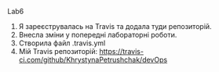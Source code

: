 Lab6
1. Я зареєструвалась на Travis та додала туди репозиторій.
2. Внесла зміни у попередні лабораторні роботи.
3. Створила файл .travis.yml
4. Мій Travis репозиторій: https://travis-ci.com/github/KhrystynaPetrushchak/devOps
